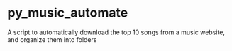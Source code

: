 # py_music_automate
A script to automatically download the top 10 songs from a music website, and organize them into folders

